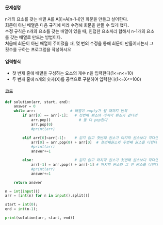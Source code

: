 #### 문제설명
n개의 요소를 갖는 배열 A를 A[i]=A[n-1-i]인 회문을 만들고 싶어한다.<br>
회문이 아닌 배열은 다음 규칙에 따라 수정해 회문을 만들 수 있게 했다.<br>
수정 규칙은 n개의 요소를 갖는 배열이 있을 때, 인접한 요소끼리 합해서 n-1개의 요소를 갖는 배열로 만드는 방법이다.<br>
처음에 회문이 아닌 배열이 주어졌을 때, 몇 번의 수정을 통해 회문이 만들어지는지 그 횟수를 구하는 프로그램을 작성하시오


#### 입력형식
- 첫 번재 줄에 배열을 구성하는 요소의 개수 n을 입력한다(1<=n<=10)
- 두 번째 줄에 n개의 숫자(X)를 공백으로 구분하여 입력한다(1<=X<=100)


#### 코드
```python
def solution(arr, start, end):
	answer = 0
	while arr:                # 배열이 empty가 될 때까지 반복
		if arr[0] == arr[-1]:   # 첫번째 원소와 마지막 원소가 같다면
			arr.pop()             # 둘 다 pop한다
			arr.pop(0)
			#print(arr)

		elif arr[0]<arr[-1]:    # 같지 않고 첫번째 원소가 마지막 원소보다 작다면
			arr[0] = arr.pop(0) + arr[0]  # 첫번째원소와 두번째 원소를 더한다
			#print(arr)
			answer+=1

		else:                   # 같지 않고 마지막 원소가 첫번째 원소보다 작다면
			arr[-1] = arr.pop() + arr[-1] # 마지막 원소와 그 전 원소를 더한다
			#print(arr)
			answer+=1

	return answer

n = int(input())
arr = [int(n) for n in input().split()]

start = int(0);
end = int(n-1);

print(solution(arr, start, end))

```
